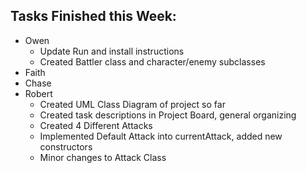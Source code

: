## Tasks Finished this Week:
- Owen
  - Update Run and install instructions
  - Created Battler class and character/enemy subclasses
- Faith
- Chase
- Robert
  - Created UML Class Diagram of project so far
  - Created task descriptions in Project Board, general organizing
  - Created 4 Different Attacks
  - Implemented Default Attack into currentAttack, added new constructors
  - Minor changes to Attack Class
